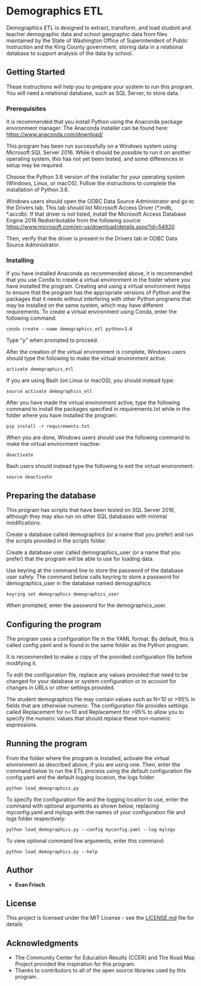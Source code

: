 # Demographics ETL

Demographics ETL is designed to extract, transform, and load student
and teacher demographic data and school geographic data from files
maintained by the State of Washington Office of Superintendent of
Public Instruction and the King County government, storing data in a
relational database to support analysis of the data by school.

## Getting Started

These instructions will help you to prepare your system to run this
program. You will need a relational database, such as SQL Server, to
store data.

### Prerequisites

It is recommended that you install Python using the Anaconda package
environment manager. The Anaconda installer can be found here:
https://www.anaconda.com/download/

This program has been run successfully on a Windows system using
Microsoft SQL Server 2016. While it should be possible to run it on
another operating system, this has not yet been tested, and some
differences in setup may be required.

Choose the Python 3.6 version of the installer for your operating
system (Windows, Linux, or macOS). Follow the instructions to
complete the installation of Python 3.6.

Windows users should open the ODBC Data Source Administrator and go
to the Drivers tab. This tab should list Microsoft Access Driver
(*.mdb, *.accdb). If that driver is not listed, install the Microsoft
Access Database Engine 2016 Redistributable from the following source:
https://www.microsoft.com/en-us/download/details.aspx?id=54920

Then, verify that the driver is present in the Drivers tab in ODBC
Data Source Administrator.

### Installing

If you have installed Anaconda as recommended above, it is
recommended that you use Conda to create a virtual environment in
the folder where you have installed the program. Creating and using
a virtual environment helps to ensure that the program has the
appropriate versions of Python and the packages that it needs without
interfering with other Python programs that may be installed on the
same system, which may have different requirements. To create a
virtual environment using Conda, enter the following command:
```
conda create --name demographics_etl python=3.6
```

Type "y" when prompted to proceed.

After the creation of the virtual environment is complete, Windows
users should type the following to make the virtual environment
active:
```
activate demographics_etl
```

If you are using Bash (on Linux or macOS), you should instead type:
```
source activate demographics_etl
```

After you have made the virtual environment active, type the
following command to install the packages specified in
requirements.txt while in the folder where you have installed
the program:
```
pip install -r requirements.txt
```

When you are done, Windows users should use the following command
to make the virtual environment inactive:
```
deactivate
```

Bash users should instead type the following to exit the virtual
environment:
```
source deactivate
```

## Preparing the database

This program has scripts that have been tested on SQL Server 2016,
although they may also run on other SQL databases with minimal
modifications.

Create a database called demographics (or a name that you prefer)
and run the scripts provided in the scripts folder.

Create a database user called demographics_user (or a name that
you prefer) that the program will be able to use for loading data.

Use keyring at the command line to store the password of the database
user safely. The command below calls keyring to store a password for
demographics_user in the database named demographics:
```
keyring set demographics demographics_user
```

When prompted, enter the password for the demographics_user.

## Configuring the program

The program uses a configuration file in the YAML format. By default,
this is called config.yaml and is found in the same folder as the
Python program.

It is recommended to make a copy of the provided configuration file
before modifying it.

To edit the configuration file, replace any values provided that
need to be changed for your database or system configuration or to
account for changes in URLs or other settings provided.

The student demographics file may contain values such as N<10 or
&gt;95% in fields that are otherwise numeric. The configuration file
provides settings called Replacement for n<10 and Replacement for
&gt;95% to allow you to specify the numeric values that should replace
these non-numeric expressions.

## Running the program

From the folder where the program is installed, activate the virtual
environment as described above, if you are using one. Then, enter the
command below to run the ETL process using the default configuration
file config.yaml and the default logging location, the logs folder:
```
python load_demographics.py
```

To specify the configuration file and the logging location to use,
enter the command with optional arguments as shown below, replacing
myconfig.yaml and mylogs with the names of your configuration file
and logs folder respectively:
```
python load_demographics.py --config myconfig.yaml --log mylogs
```

To view optional command line arguments, enter this command:
```
python load_demographics.py --help
```

## Author

* **Evan Frisch**

## License

This project is licensed under the MIT License - see the
[LICENSE.md](LICENSE.md) file for details

## Acknowledgments

* The Community Center for Education Results (CCER) and The Road Map Project provided the inspiration for this program.
* Thanks to contributors to all of the open source libraries used by this program.

